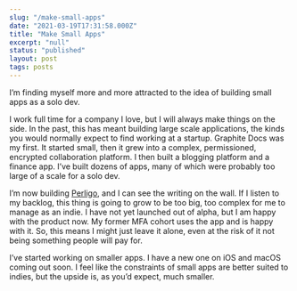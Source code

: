 ```yaml
---
slug: "/make-small-apps"
date: "2021-03-19T17:31:58.000Z"
title: "Make Small Apps"
excerpt: "null"
status: "published"
layout: post
tags: posts
---
```

  I’m finding myself more and more attracted to the idea of building small apps as a solo dev.

I work full time for a company I love, but I will always make things on the side. In the past, this has meant building large scale applications, the kinds you would normally expect to find working at a startup. Graphite Docs was my first. It started small, then it grew into a complex, permissioned, encrypted collaboration platform. I then built a blogging platform and a finance app. I’ve built dozens of apps, many of which were probably too large of a scale for a solo dev.

I’m now building [Perligo](<https://perligo.io/>), and I can see the writing on the wall. If I listen to my backlog, this thing is going to grow to be too big, too complex for me to manage as an indie. I have not yet launched out of alpha, but I am happy with the product now. My former MFA cohort uses the app and is happy with it. So, this means I might just leave it alone, even at the risk of it not being something people will pay for.

I’ve started working on smaller apps. I have a new one on iOS and macOS coming out soon. I feel like the constraints of small apps are better suited to indies, but the upside is, as you’d expect, much smaller.


  